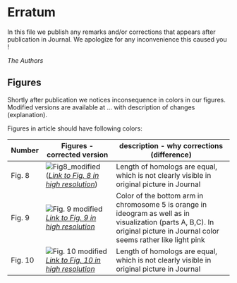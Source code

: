 # Erratum

In this file we publish any remarks and/or corrections that appears after publication in Journal.
We apologize for any inconvenience this caused you !

*The Authors*

## Figures
Shortly after publication we notices inconsequence in colors in our figures. Modified versions are available at ... with description of changes (explanation).

Figures in article should have following colors:

| Number | Figures - corrected version | description - why corrections (difference) |
|----|-----------|-------------|
| Fig. 8   | ![Fig8_modified](http://i.imgur.com/ppU1pKO.png)  (*[Link to Fig. 8 in high resolution](https://github.com/Kornelch/ChroTeMoVi/blob/master/Erratum/FullRes/Fig8.tif "Fig.8 high resolution")*)      |     Length of homologs are equal, which is not clearly visible in original picture in Journal      |
|  Fig. 9  | ![Fig. 9 modified](http://i.imgur.com/aDbWqmJ.png)   *[Link to Fig. 9 in high resolution](https://github.com/Kornelch/ChroTeMoVi/blob/master/Erratum/FullRes/Fig9.tif "Fig.9 high resolution")*       |   Color of the bottom arm in chromosome 5 is orange in ideogram as well as in visualization (parts A, B,C). In original picture in Journal color seems rather like light pink            |
|  Fig. 10  |    ![Fig. 10 modified](http://i.imgur.com/miv33He.png)  *[Link to Fig. 10 in high resolution](https://github.com/Kornelch/ChroTeMoVi/blob/master/Erratum/FullRes/Fig10.tif "Fig.10 high resolution")*     |   Length of homologs are equal, which is not clearly visible in original picture in Journal          |





